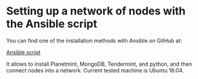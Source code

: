 # Setting up a network of nodes with the Ansible script 

You can find one of the installation methods with Ansible on GitHub at:

[Ansible script](https://github.com/planetmint/planetmint-node-ansible)

It allows to install Planetmint, MongoDB, Tendermint, and python, and then connect nodes into a network. Current tested machine is Ubuntu 18.04. 